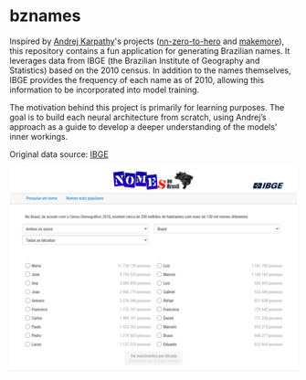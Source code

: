 # bznames

Inspired by [Andrej Karpathy](https://github.com/karpathy)'s projects ([nn-zero-to-hero](https://github.com/karpathy/nn-zero-to-hero) and [makemore](https://github.com/karpathy/makemore)), this repository contains a fun application for generating Brazilian names. It leverages data from IBGE (the Brazilian Institute of Geography and Statistics) based on the 2010 census. In addition to the names themselves, IBGE provides the frequency of each name as of 2010, allowing this information to be incorporated into model training.

The motivation behind this project is primarily for learning purposes. The goal is to build each neural architecture from scratch, using Andrej’s approach as a guide to develop a deeper understanding of the models' inner workings.

Original data source: [IBGE](https://censo2010.ibge.gov.br/nomes/#/ranking)

![Nomes no Brasil | IBGE](ibge_nomes_no_brasil.png)